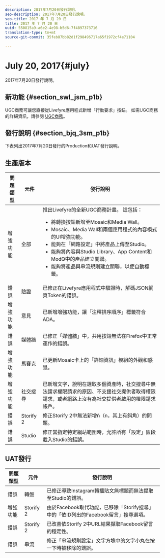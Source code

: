 ```yaml
---
description: 2017年7月20日發行說明。
seo-description: 2017年7月20日發行說明。
seo-title: 2017 年 7 月 20 日
title: 2017 年 7 月 20 日
uuid: 550815a9-a6e2-4e98-b5d6-7f4897373716
translation-type: tm+mt
source-git-commit: 35feb87bb82d1f298496717a65f1972cf4e71104

---
```



# July 20, 2017{#july}

2017年7月20日發行說明。

## 新功能 {#section_swl_jsm_p1b}

UGC商務可讓您直接從Livefyre應用程式新增「行動要求」按鈕。 如需UGC商務的詳細資訊，請參閱 [UGC商務](../../../c-features-livefyre/c-ugc-commerce.md#c_ugc_commerce)。

## 發行說明 {#section_bjq_3sm_p1b}

下表列出2017年7月20日發行的Production和UAT發行說明。

## 生產版本

| 問題類型 | 元件 | 發行說明 |
|--- |--- |--- |
| 增強功能 | 全部 | 推出Livefyre的全新UGC商務計畫。 這包括：  <br><ul><li>將轉換按鈕新增至Mosaic和Media Wall。 </li><li>Mosaic、Media Wall和兩個應用程式的內容模式的UI增強功能。 </li><li>能夠在「網路設定」中將產品上傳至Studio。</li><li> 能夠將內容與Studio Library、App Content和ModQ中的產品建立關聯。</li><li> 能夠將產品與串流規則建立關聯，以便自動標籤。</li></ul> |
| 錯誤 | 驗證 | 已修正在Livefyre應用程式中驗證時，解碼JSON網頁Token的錯誤。 |
| 增強功能 | 意見 | 已新增增強功能，讓「注釋排序順序」標籤符合ADA。 |
| 錯誤 | 媒體牆 | 已修正「媒體牆」中，共用按鈕無法在Firefox中正常運作的錯誤。 |
| 增強功能 | 馬賽克 | 已更新Mosaic卡上的「詳細資訊」模組的外觀和感覺。 |
| 增強功能 | 社交搜尋 | 已新增文字，說明在選取多個資產時，社交搜尋中無法請求權限請求的原因、不支援社交提供者取得權限請求，或者網路上沒有為社交提供者啟用的權限請求帳戶。 |
| 錯誤 | Storify 2 | 修正Storify 2中無法新增ñ（n，其上有斜角）的問題。 |
| 錯誤 | Studio | 修正當指定特定網站範圍時，允許所有「設定」區段載入Studio的錯誤。 |


## UAT發行

| **問題類型** | **元件** | **發行說明** |
|---|---|---|
| 錯誤 | 轉盤 | 已修正導致Instagram轉播貼文無標題而無法提取至Studio的錯誤。 |
| 增強功能 | Storify 2 | 由於Facebook取代功能，已移除「Storify搜尋」中的「依ID列出的Facebook留言」搜尋選項。 |
| 錯誤 | Storify 2 | 已改善依Storify 2中URL結果擷取Facebook留言的穩定性。 |
| 錯誤 | 串流 | 修正「串流規則設定」文字方塊中的文字小丸在按一下時被移除的錯誤。 |

